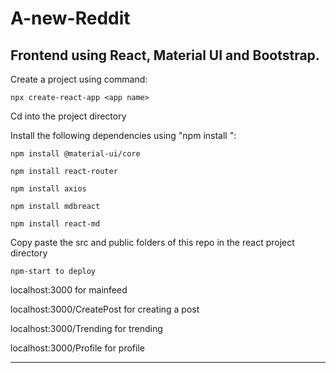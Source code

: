 # A-new-Reddit

## Frontend using React, Material UI and Bootstrap.

Create a project using command:

    npx create-react-app <app name>

Cd into the project directory

Install the following dependencies using "npm install ":

    npm install @material-ui/core

    npm install react-router

    npm install axios

    npm install mdbreact

    npm install react-md


Copy paste the src and public folders of this repo in the react project directory

    npm-start to deploy


localhost:3000 for mainfeed

localhost:3000/CreatePost for creating a post

localhost:3000/Trending for trending

localhost:3000/Profile for profile


---
